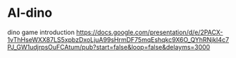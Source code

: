 # AI-dino
dino game introduction
https://docs.google.com/presentation/d/e/2PACX-1vThHseWXX87LS5xpbzDxoLjuA99sHrmDF75mqEshqkc9X6O_QYhRNjkI4c7PJ_GW1udjrpsOuFCAtum/pub?start=false&loop=false&delayms=3000
